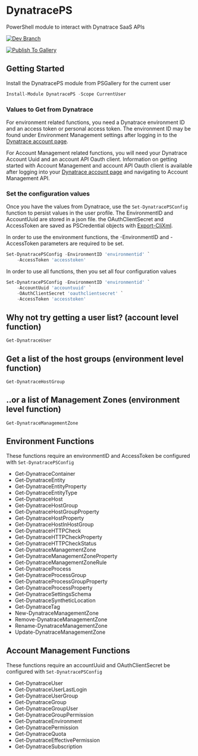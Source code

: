 # DynatracePS
PowerShell module to interact with Dynatrace SaaS APIs

[![Dev Branch](https://github.com/joeywas/DynatracePS/actions/workflows/pipeline.yml/badge.svg?branch=dev)](https://github.com/joeywas/DynatracePS/actions/workflows/pipeline.yml)

[![Publish To Gallery](https://github.com/joeywas/DynatracePS/actions/workflows/publish-to-gallery.yml/badge.svg)](https://github.com/joeywas/DynatracePS/actions/workflows/publish-to-gallery.yml)

## Getting Started

Install the DynatracePS module from PSGallery for the current user
```powershell
Install-Module DynatracePS -Scope CurrentUser
```

### Values to Get from Dynatrace

For environment related functions, you need a Dynatrace environment ID and an access token or personal access token. The environment ID may be found under Environment Management settings after logging in to the [Dynatrace account page](https://account.dynatrace.com/my/).

For Account Management related functions, you will need your Dynatrace Account Uuid and an account API Oauth client. Information on getting started with Account Management and account API Oauth client is available after logging into your [Dynatrace account page](https://account.dynatrace.com/my/) and navigating to Account Management API.

### Set the configuration values
Once you have the values from Dynatrace, use the `Set-DynatracePSConfig` function to persist values in the user profile. The EnvironmentID and AccountUuid are stored in a json file. the OAuthClientSecret and AccessToken are saved as PSCredential objects with [Export-CliXml](https://docs.microsoft.com/en-us/powershell/module/microsoft.powershell.utility/export-clixml?view=powershell-7.2).

In order to use the environment functions, the -EnvironmentID and -AccessToken parameters are required to be set.
```powershell
Set-DynatracePSConfig -EnvironmentID 'environmentid' `
    -AccessToken 'accesstoken'
```

In order to use all functions, then you set all four configuration values
```powershell
Set-DynatracePSConfig -EnvironmentID 'environmentid' `
    -AccountUuid 'accountuuid' `
    -OAuthClientSecret 'oauthclientsecret' `
    -AccessToken 'accesstoken'
```

## Why not try getting a user list? (account level function)
```
Get-DynatraceUser
```
## Get a list of the host groups (environment level function)
```
Get-DynatraceHostGroup
```
## ..or a list of Management Zones (environment level function)
```
Get-DynatraceManagementZone
```

## Environment Functions

These functions require an environmentID and AccessToken be configured with `Set-DynatracePSConfig`

- Get-DynatraceContainer
- Get-DynatraceEntity
- Get-DynatraceEntityProperty
- Get-DynatraceEntityType
- Get-DynatraceHost
- Get-DynatraceHostGroup
- Get-DynatraceHostGroupProperty
- Get-DynatraceHostProperty
- Get-DynatraceHostInHostGroup
- Get-DynatraceHTTPCheck
- Get-DynatraceHTTPCheckProperty
- Get-DynatraceHTTPCheckStatus
- Get-DynatraceManagementZone
- Get-DynatraceManagementZoneProperty
- Get-DynatraceManagementZoneRule
- Get-DynatraceProcess
- Get-DynatraceProcessGroup
- Get-DynatraceProcessGroupProperty
- Get-DynatraceProcessProperty
- Get-DynatraceSettingsSchema
- Get-DynatraceSyntheticLocation
- Get-DynatraceTag
- New-DynatraceManagementZone
- Remove-DynatraceManagementZone
- Rename-DynatraceManagementZone
- Update-DynatraceManagementZone

## Account Management Functions

These functions require an accountUuid and OAuthClientSecret be configured with `Set-DynatracePSConfig`

- Get-DynatraceUser
- Get-DynatraceUserLastLogin
- Get-DynatraceUserGroup
- Get-DynatraceGroup
- Get-DynatraceGroupUser
- Get-DynatraceGroupPermission
- Get-DynatraceEnvironment
- Get-DynatracePermission
- Get-DynatraceQuota
- Get-DynatraceEffectivePermission
- Get-DynatraceSubscription
